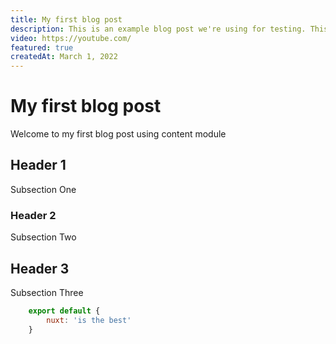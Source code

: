 ```yaml
---
title: My first blog post
description: This is an example blog post we're using for testing. This is an example blog post we're using for testing. This is an example blog post we're using for testing.
video: https://youtube.com/
featured: true
createdAt: March 1, 2022
---
```

# My first blog post

Welcome to my first blog post using content module

## Header 1

Subsection One

### Header 2

Subsection Two

## Header 3

Subsection Three

```javascript
    export default {
        nuxt: 'is the best'
    }
```
